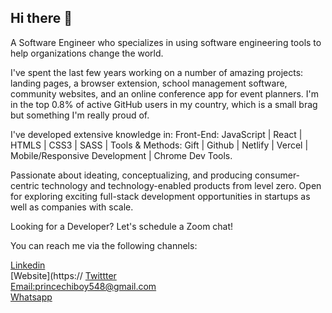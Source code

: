 ## Hi there 👋

A Software Engineer who specializes in using software engineering tools to help organizations change the world.

I've spent the last few years working on a number of amazing projects: landing pages, a browser extension, school management software, community websites, and an online conference app for event planners. I'm in the top 0.8% of active GitHub users in my country, which is a small brag but something I'm really proud of.

I've developed extensive knowledge in: Front-End: JavaScript | React | HTMLS | CSS3 | SASS | Tools & Methods: Gift | Github | Netlify | Vercel | Mobile/Responsive Development | Chrome Dev Tools. 

Passionate about ideating, conceptualizing, and producing consumer-centric technology and technology-enabled products from level zero. Open for exploring exciting full-stack development opportunities in startups as well as companies with scale.

Looking for a Developer? Let's schedule a Zoom chat!

You can reach me via the following channels:

[Linkedin](https://www.linkedin.com/in/princechiboy77/)<br/>
[Website](https://
[Twittter](https://x.com/chiboy7562)<br/>
[Email:princechiboy548@gmail.com](https://mail.google.com/mail/u/0/#inbox?compose=new)<br/>
[Whatsapp](https://api.whatsapp.com/send?phone=2349069090201&text&ap-p_absent=0)<br/>




